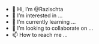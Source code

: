 - 👋 Hi, I’m @Razischta
- 👀 I’m interested in ...
- 🌱 I’m currently learning ...
- 💞️ I’m looking to collaborate on ...
- 📫 How to reach me ...

<!---
Razischta/Razischta is a ✨ special ✨ repository because its `README.md` (this file) appears on your GitHub profile.
You can click the Preview link to take a look at your changes.
--->
